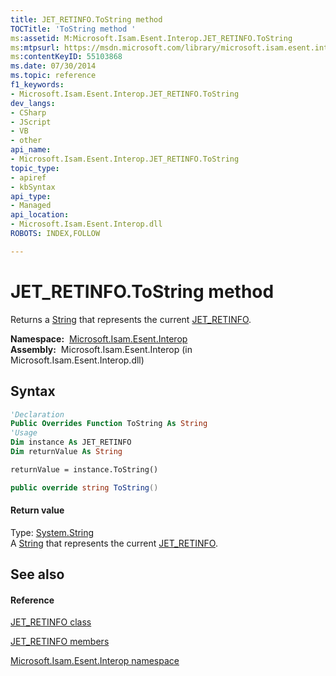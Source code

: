 ```yaml
---
title: JET_RETINFO.ToString method 
TOCTitle: 'ToString method '
ms:assetid: M:Microsoft.Isam.Esent.Interop.JET_RETINFO.ToString
ms:mtpsurl: https://msdn.microsoft.com/library/microsoft.isam.esent.interop.jet_retinfo.tostring(v=EXCHG.10)
ms:contentKeyID: 55103868
ms.date: 07/30/2014
ms.topic: reference
f1_keywords:
- Microsoft.Isam.Esent.Interop.JET_RETINFO.ToString
dev_langs:
- CSharp
- JScript
- VB
- other
api_name: 
- Microsoft.Isam.Esent.Interop.JET_RETINFO.ToString
topic_type: 
- apiref
- kbSyntax
api_type: 
- Managed
api_location: 
- Microsoft.Isam.Esent.Interop.dll
ROBOTS: INDEX,FOLLOW

---
```


# JET_RETINFO.ToString method

Returns a [String](/dotnet/api/system.string) that represents the current [JET_RETINFO](./jet-retinfo-class.md).

**Namespace:**  [Microsoft.Isam.Esent.Interop](./microsoft.isam.esent.interop-namespace.md)  
**Assembly:**  Microsoft.Isam.Esent.Interop (in Microsoft.Isam.Esent.Interop.dll)

## Syntax

``` vb
'Declaration
Public Overrides Function ToString As String
'Usage
Dim instance As JET_RETINFO
Dim returnValue As String

returnValue = instance.ToString()
```

``` csharp
public override string ToString()
```

#### Return value

Type: [System.String](/dotnet/api/system.string)  
A [String](/dotnet/api/system.string) that represents the current [JET_RETINFO](./jet-retinfo-class.md).  

## See also

#### Reference

[JET_RETINFO class](./jet-retinfo-class.md)

[JET_RETINFO members](./jet-retinfo-members.md)

[Microsoft.Isam.Esent.Interop namespace](./microsoft.isam.esent.interop-namespace.md)